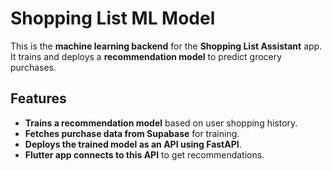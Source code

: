 # Shopping List ML Model

This is the **machine learning backend** for the **Shopping List Assistant** app.  
It trains and deploys a **recommendation model** to predict grocery purchases.

## Features
- **Trains a recommendation model** based on user shopping history.
- **Fetches purchase data from Supabase** for training.
- **Deploys the trained model as an API using FastAPI**.
- **Flutter app connects to this API** to get recommendations.